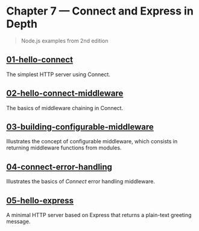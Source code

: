 # Chapter 7 &mdash; Connect and Express in Depth
> Node.js examples from 2nd edition

## [01-hello-connect](./01-hello-connect/)
The simplest HTTP server using Connect.

## [02-hello-connect-middleware](./02-hello-connect-middleware/)
The basics of middleware chaining in Connect.

## [03-building-configurable-middleware](./03-building-configurable-middleware/)
Illustrates the concept of configurable middleware, which consists in returning middleware functions from modules.

## [04-connect-error-handling](./04-connect-error-handling/)
Illustrates the basics of *Connect* error handling middleware.

## [05-hello-express](./05-hello-express/)
A minimal HTTP server based on Express that returns a plain-text greeting message.
